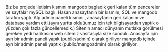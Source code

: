 Biz bu projede iletisim kısmını mangodb bagladık geri kalan tüm pencereler ve sayfalar mySQL baglı.
Hasan anasayfanın bir kısmını, SQL ve mangodb tarafını yaptı.
Alp admin paneli kısmını , anasayfanın geri kalanını ve database yardım etti.(aynı yurtta olduüumuz için tek bilgisayardan yaptık o yüzden çok fazla güncellemedik.)
Sitenin amacı dünyanın mutlaka görülmesi gereken yedi harikasını web sitemiz vasıtasıyla size sunduk.
Anasayfa için ayrı bir admin paneli yapık (public/admin) olarak giriliyor mangodb içinde ayrı bir admin paneli yaptık (public/mangoadmin) olarak giriliyor.
